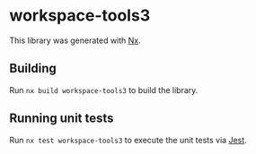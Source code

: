 # workspace-tools3

This library was generated with [Nx](https://nx.dev).

## Building

Run `nx build workspace-tools3` to build the library.

## Running unit tests

Run `nx test workspace-tools3` to execute the unit tests via [Jest](https://jestjs.io).
